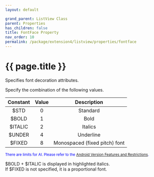 ```yaml
---
layout: default

grand_parent: ListView Class
parent: Properties
has_children: false
title: FontFace Property
nav_order: 10
permalink: /package/extension4/listview/properties/fontface
---
```

# {{ page.title }}

Specifies font decoration attributes.

Specify the combination of the following values.

| Constant | Value |          Description          |
|:--------:|:-----:|:-----------------------------:|
|   $STD  |   0   |            Standard           |
|  $BOLD  |   1   |              Bold             |
| $ITALIC |   2   |            Italics            |
|  $UNDER |   4   |           Underline           |
|  $FIXED |   8   | Monospaced (fixed pitch) font |

<small><span style="color:blue">There are limits for AI. Please refer to the <a href="/bizBrowserV/2/2-5/">Android Version Features and Restrictions</a>.</span></small>

$BOLD + $ITALIC is displayed in highlighted italics.<br>
If $FIXED is not specified, it is a proportional font.